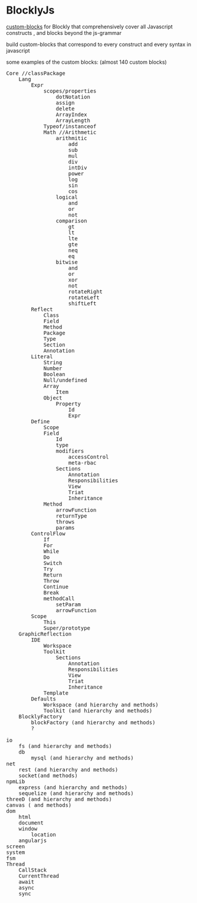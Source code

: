 # BlocklyJs
<a href="https://developers.google.com/blockly/guides/create-custom-blocks/overview">custom-blocks</a> for Blockly that comprehensively cover all Javascript constructs , and blocks beyond the js-grammar

build custom-blocks that correspond to every construct and every syntax in javascript

some examples of the custom blocks: (almost 140 custom blocks)
<pre>
Core //classPackage
	Lang
		Expr
			scopes/properties
				dotNotation
				assign
				delete
				ArrayIndex
				ArrayLength
			Typeof/instanceof
			Math //Arithmetic
				arithmitic
					add
					sub
					mul
					div
					intDiv
					power
					log
					sin
					cos
				logical
					and
					or
					not
				comparison
					gt
					lt
					lte
					gte
					neq
					eq
				bitwise
					and
					or
					xor
					not
					rotateRight
					rotateLeft
					shiftLeft
		Reflect
			Class
			Field
			Method
			Package
			Type
			Section
			Annotation
		Literal
			String
			Number
			Boolean
			Null/undefined
			Array
				Item
			Object
				Property
					Id
					Expr
		Define
			Scope
			Field
				Id
				type
				modifiers
					accessControl
					meta-rbac
				Sections
					Annotation
					Responsibilities
					View
					Triat
					Inheritance
			Method
				arrowFunction
				returnType
				throws
				params
		ControlFlow
			If
			For
			While
			Do
			Switch
			Try
			Return
			Throw
			Continue
			Break
			methodCall
				setParam
				arrowFunction
		Scope
			This
			Super/prototype
	GraphicReflection
		IDE
			Workspace
			Toolkit
				Sections
					Annotation
					Responsibilities
					View
					Triat
					Inheritance
			Template
		Defaults
			Workspace (and hierarchy and methods)
			Toolkit (and hierarchy and methods)
	BlocklyFactory
		blockFactory (and hierarchy and methods)
		?

io
	fs (and hierarchy and methods)
	db
		mysql (and hierarchy and methods)
net
	rest (and hierarchy and methods)
	socket(and methods)
npmLib
	express (and hierarchy and methods)
	sequelize (and hierarchy and methods)
threeD (and hierarchy and methods)
canvas ( and methods)
dom
	html
	document
	window
		location
	angularjs
screen
system
fsm
Thread
	CallStack
	CurrentThread
	await
	async
	sync
</pre>
